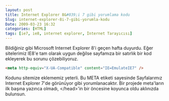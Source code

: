 ```yaml
---
layout: post
title: Internet Explorer 8&#039;i 7 gibi yorumlama kodu
Slug: internet-explorer-8i-7-gibi-yorumla-kodu
Date: 2009-03-23 16:32
categories: [HTML]
tags: [ie7, ie8, internet explorer, İnternet Tarayıcısı]
---
```


Bildiğiniz gibi Microsoft Internet Explorer 8'i geçen hafta duyurdu.
Eğer sitelerimiz IE8'e tam olarak uygun değilse sayfamıza bir satırlık
bir kod ekleyerek bu sorunu çözebiliyoruz.

```html
<meta http-equiv="X-UA-Compatible" content="IE=EmulateIE7" />
```

Kodunu sitemize eklememiz yeterli. Bu META etiketi sayesinde Sayfalarımız Internet Explorer 7'de görünüyor gibi yorumlanacaktır. Bir projede meta'ların ilk başına yazınca olmadı,
</head\>'in bir öncesine koyunca oldu aklınızda bulunsun.
